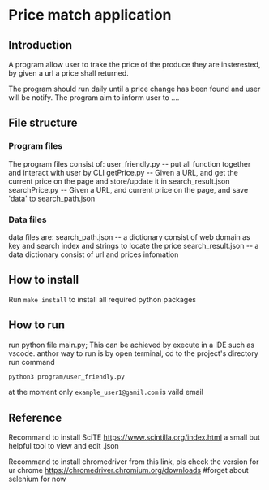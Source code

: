 # Price match application

## Introduction

A program allow user to trake the price of the produce they are insterested, by given a url a price shall returned. 

The program should run daily until a price change has been found and user will be notify. The program aim to inform user to ....

## File structure

### Program files

The program files consist of:
	user_friendly.py -- put all function together and interact with user by CLI
	getPrice.py -- Given a URL, and get the current price on the page and store/update it in search_result.json
	searchPrice.py -- Given a URL, and current price on the page, and save 'data' to  search_path.json

### Data files

data files are:
	search_path.json -- a dictionary consist of web domain as key and search index and strings to locate the price
	search_result.json -- a data dictionary consist of url and prices infomation

## How to install

Run `make install` to install all required python packages

## How to run

run python file main.py; This can be achieved by execute in a IDE such as vscode.
anthor way to run is by open terminal, cd to the project's directory run command

``` bash
python3 program/user_friendly.py
```

at the moment only `example_user1@gamil.com` is vaild email

## Reference

Recommand to install SciTE https://www.scintilla.org/index.html 
a small but helpful tool to view and edit .json 

Recommand to install chromedriver from this link, pls check the version for ur chrome
https://chromedriver.chromium.org/downloads #forget about selenium for now
